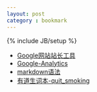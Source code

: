 ```yaml
---
layout: post
category : bookmark
---
```

{% include JB/setup %}

+ [Google网站站长工具](https://www.google.com/webmasters/tools/home)
+ [Google-Analytics](https://www.google.com/analytics)
+ [markdown语法](http://wowubuntu.com/markdown)
+ [有道生词本-quit_smoking](http://dict.youdao.com/wordbook/wordlist?keyfrom=dict.entry)





<!--more-->
